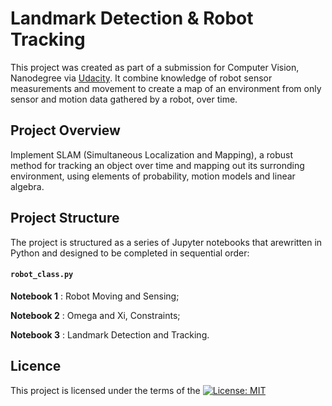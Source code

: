 # Landmark Detection & Robot Tracking
This project was created as part of a submission for Computer Vision, Nanodegree  via [Udacity](https://eu.udacity.com/course/computer-vision-nanodegree--nd891). It combine knowledge of robot sensor measurements and movement to create a map of an environment from only sensor and motion data gathered by a robot, over time.

## Project Overview
Implement SLAM (Simultaneous Localization and Mapping), a robust method for tracking an object over time and mapping out its surronding environment, using elements of probability, motion models and linear algebra. 

## Project Structure
The project is structured as a series of Jupyter notebooks that arewritten in Python and designed to be completed in sequential order:

#### `robot_class.py`
__Notebook 1__ : Robot Moving and Sensing;

__Notebook 2__ : Omega and Xi, Constraints;

__Notebook 3__ : Landmark Detection and Tracking.

## Licence
This project is licensed under the terms of the [![License: MIT](https://img.shields.io/badge/License-MIT-yellow.svg)](https://opensource.org/licenses/MIT)
